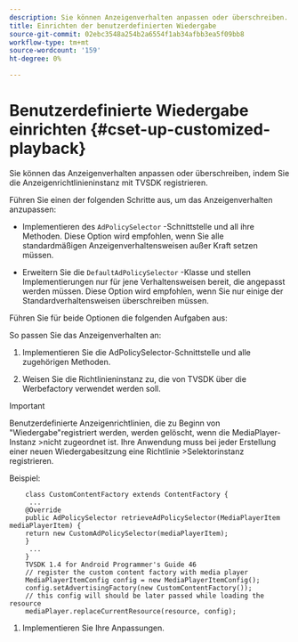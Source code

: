 ```yaml
---
description: Sie können Anzeigenverhalten anpassen oder überschreiben.
title: Einrichten der benutzerdefinierten Wiedergabe
source-git-commit: 02ebc3548a254b2a6554f1ab34afbb3ea5f09bb8
workflow-type: tm+mt
source-wordcount: '159'
ht-degree: 0%

---
```


# Benutzerdefinierte Wiedergabe einrichten {#cset-up-customized-playback}

Sie können das Anzeigenverhalten anpassen oder überschreiben, indem Sie die Anzeigenrichtlinieninstanz mit TVSDK registrieren.

Führen Sie einen der folgenden Schritte aus, um das Anzeigenverhalten anzupassen:

* Implementieren des `AdPolicySelector` -Schnittstelle und all ihre Methoden.
Diese Option wird empfohlen, wenn Sie alle standardmäßigen Anzeigenverhaltensweisen außer Kraft setzen müssen.

* Erweitern Sie die `DefaultAdPolicySelector` -Klasse und stellen Implementierungen nur für jene Verhaltensweisen bereit, die angepasst werden müssen.
Diese Option wird empfohlen, wenn Sie nur einige der Standardverhaltensweisen überschreiben müssen.

Führen Sie für beide Optionen die folgenden Aufgaben aus:

So passen Sie das Anzeigenverhalten an:

1. Implementieren Sie die AdPolicySelector-Schnittstelle und alle zugehörigen Methoden.

1. Weisen Sie die Richtlinieninstanz zu, die von TVSDK über die Werbefactory verwendet werden soll.

>[!IMPORTANT]
>
>Benutzerdefinierte Anzeigenrichtlinien, die zu Beginn von &quot;Wiedergabe&quot;registriert werden, werden gelöscht, wenn die MediaPlayer-Instanz >nicht zugeordnet ist. Ihre Anwendung muss bei jeder Erstellung einer neuen Wiedergabesitzung eine Richtlinie >Selektorinstanz registrieren.

Beispiel:

```
    class CustomContentFactory extends ContentFactory {
     ...
    @Override
    public AdPolicySelector retrieveAdPolicySelector(MediaPlayerItem mediaPlayerItem) {
    return new CustomAdPolicySelector(mediaPlayerItem);
    }
     ...
    }
    TVSDK 1.4 for Android Programmer's Guide 46
    // register the custom content factory with media player
    MediaPlayerItemConfig config = new MediaPlayerItemConfig();
    config.setAdvertisingFactory(new CustomContentFactory());
    // this config will should be later passed while loading the resource
    mediaPlayer.replaceCurrentResource(resource, config);
```

1. Implementieren Sie Ihre Anpassungen.
